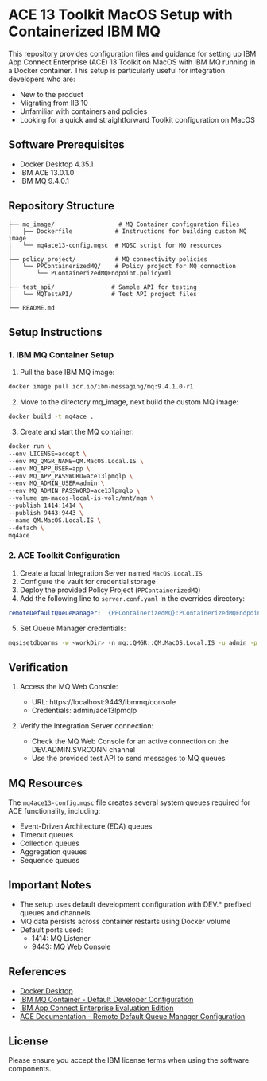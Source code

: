 # ACE 13 Toolkit MacOS Setup with Containerized IBM MQ

This repository provides configuration files and guidance for setting up IBM App Connect Enterprise (ACE) 13 Toolkit on MacOS with IBM MQ running in a Docker container. This setup is particularly useful for integration developers who are:
- New to the product
- Migrating from IIB 10
- Unfamiliar with containers and policies
- Looking for a quick and straightforward Toolkit configuration on MacOS

## Software Prerequisites

- Docker Desktop 4.35.1
- IBM ACE 13.0.1.0
- IBM MQ 9.4.0.1

## Repository Structure

```
├── mq_image/                  # MQ Container configuration files
│   ├── Dockerfile            # Instructions for building custom MQ image
│   └── mq4ace13-config.mqsc  # MQSC script for MQ resources
│
├── policy_project/           # MQ connectivity policies
│   └── PPContainerizedMQ/    # Policy project for MQ connection
│       └── PContainerizedMQEndpoint.policyxml
│
├── test_api/                # Sample API for testing
│   └── MQTestAPI/           # Test API project files
│
└── README.md
```

## Setup Instructions

### 1. IBM MQ Container Setup

1. Pull the base IBM MQ image:
```bash
docker image pull icr.io/ibm-messaging/mq:9.4.1.0-r1
```

2. Move to the directory mq_image, next build the custom MQ image:
```bash
docker build -t mq4ace .
```

3. Create and start the MQ container:
```bash
docker run \
--env LICENSE=accept \
--env MQ_QMGR_NAME=QM.MacOS.Local.IS \
--env MQ_APP_USER=app \
--env MQ_APP_PASSWORD=ace13lpmqlp \
--env MQ_ADMIN_USER=admin \
--env MQ_ADMIN_PASSWORD=ace13lpmqlp \
--volume qm-macos-local-is-vol:/mnt/mqm \
--publish 1414:1414 \
--publish 9443:9443 \
--name QM.MacOS.Local.IS \
--detach \
mq4ace
```

### 2. ACE Toolkit Configuration

1. Create a local Integration Server named `MacOS.Local.IS`
2. Configure the vault for credential storage
3. Deploy the provided Policy Project (`PPContainerizedMQ`)
4. Add the following line to `server.conf.yaml` in the overrides directory:
```yaml
remoteDefaultQueueManager: '{PPContainerizedMQ}:PContainerizedMQEndpoint'
```

5. Set Queue Manager credentials:
```bash
mqsisetdbparms -w <workDir> -n mq::QMGR::QM.MacOS.Local.IS -u admin -p ace13lpmqlp
```

## Verification

1. Access the MQ Web Console:
   - URL: https://localhost:9443/ibmmq/console
   - Credentials: admin/ace13lpmqlp

2. Verify the Integration Server connection:
   - Check the MQ Web Console for an active connection on the DEV.ADMIN.SVRCONN channel
   - Use the provided test API to send messages to MQ queues

## MQ Resources

The `mq4ace13-config.mqsc` file creates several system queues required for ACE functionality, including:
- Event-Driven Architecture (EDA) queues
- Timeout queues
- Collection queues
- Aggregation queues
- Sequence queues

## Important Notes

- The setup uses default development configuration with DEV.* prefixed queues and channels
- MQ data persists across container restarts using Docker volume
- Default ports used:
  - 1414: MQ Listener
  - 9443: MQ Web Console

## References

- [Docker Desktop](https://www.docker.com/products/docker-desktop/)
- [IBM MQ Container - Default Developer Configuration](https://github.com/ibm-messaging/mq-container/blob/master/docs/developer-config.md)
- [IBM App Connect Enterprise Evaluation Edition](https://www.ibm.com/resources/mrs/assets?source=swg-wmbfd)
- [ACE Documentation - Remote Default Queue Manager Configuration](https://www.ibm.com/docs/en/app-connect/13.0?topic=ccm-configuring-integration-server-use-remote-default-queue-manager)

## License

Please ensure you accept the IBM license terms when using the software components.
